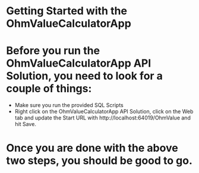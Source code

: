 # Getting Started with the OhmValueCalculatorApp

# Before you run the OhmValueCalculatorApp API Solution, you need to look for a couple of things:

- Make sure you run the provided SQL Scripts
- Right click on the OhmValueCalculatorApp API Solution, click on the Web tab and update the Start URL with http://localhost:64019/OhmValue and hit Save.

# Once you are done with the above two steps, you should be good to go.

